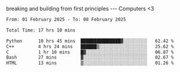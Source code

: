 breaking and building from first principles --- Computers <3

<!--START_SECTION:waka-->

```txt
From: 01 February 2025 - To: 08 February 2025

Total Time: 17 hrs 10 mins

Python      10 hrs 45 mins  ███████████████▓░░░░░░░░░   62.42 %
C++         4 hrs 24 mins   ██████▒░░░░░░░░░░░░░░░░░░   25.62 %
C           1 hr 10 mins    █▓░░░░░░░░░░░░░░░░░░░░░░░   06.87 %
Bash        27 mins         ▓░░░░░░░░░░░░░░░░░░░░░░░░   02.67 %
HTML        13 mins         ▒░░░░░░░░░░░░░░░░░░░░░░░░   01.26 %
```

<!--END_SECTION:waka-->
